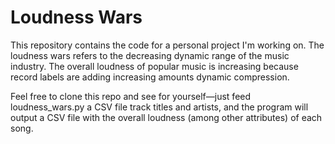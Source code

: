 Loudness Wars
===
This repository contains the code for a personal project I'm working on. The loudness wars refers to the decreasing dynamic range of the music industry. The overall loudness of popular music is increasing because record labels are adding increasing amounts dynamic compression.

Feel free to clone this repo and see for yourself—just feed loudness_wars.py a CSV file track titles and artists, and the program will output a CSV file with the overall loudness (among other attributes) of each song.
